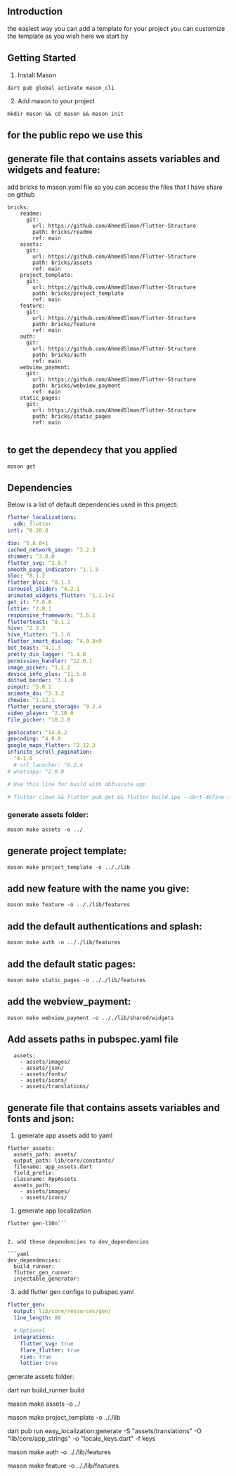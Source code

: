 ## Introduction

the easiest way you can add a template for your project
you can customize the template as you wish
here we start by

## Getting Started

1. Install Mason

```shell
dart pub global activate mason_cli

```

2. Add mason to your project

```shell
mkdir mason && cd mason && mason init
```

## for the public repo we use this

## generate file that contains assets variables and widgets and feature:

add bricks to mason.yaml file so you can access the files that I have share on github

```shell
bricks:
    readme:
      git:
        url: https://github.com/AhmedSlman/Flutter-Structure
        path: bricks/readme
        ref: main
    assets:
      git:
        url: https://github.com/AhmedSlman/Flutter-Structure
        path: bricks/assets
        ref: main
    project_template:
      git:
        url: https://github.com/AhmedSlman/Flutter-Structure
        path: bricks/project_template
        ref: main
    feature:
      git:
        url: https://github.com/AhmedSlman/Flutter-Structure
        path: bricks/feature
        ref: main
    auth:
      git:
        url: https://github.com/AhmedSlman/Flutter-Structure
        path: bricks/auth
        ref: main
    webview_payment:
      git:
        url: https://github.com/AhmedSlman/Flutter-Structure
        path: bricks/webview_payment
        ref: main
    static_pages:
      git:
        url: https://github.com/AhmedSlman/Flutter-Structure
        path: bricks/static_pages
        ref: main


```

## to get the dependecy that you applied

```shell
mason get
```

## Dependencies

Below is a list of default dependencies used in this project:

```yaml
flutter_localizations:
  sdk: flutter
intl: ^0.20.0

dio: ^5.8.0+1
cached_network_image: ^3.2.3
shimmer: ^3.0.0
flutter_svg: ^2.0.7
smooth_page_indicator: ^1.1.0
bloc: ^8.1.2
flutter_bloc: ^8.1.3
carousel_slider: ^4.2.1
animated_widgets_flutter: ^1.1.1+2
get_it: ^7.6.0
lottie: ^2.0.1
responsive_framework: ^1.5.1
fluttertoast: ^8.1.2
hive: ^2.2.3
hive_flutter: ^1.1.0
flutter_smart_dialog: ^4.9.8+9
bot_toast: ^4.1.3
pretty_dio_logger: ^1.4.0
permission_handler: ^12.0.1
image_picker: ^1.1.2
device_info_plus: ^11.5.0
dotted_border: ^3.1.0
pinput: ^5.0.1
animate_do: ^3.3.2
chewie: ^1.12.1
flutter_secure_storage: ^9.2.4
video_player: ^2.10.0
file_picker: ^10.2.0

geolocator: ^14.0.2
geocoding: ^4.0.0
google_maps_flutter: ^2.12.3
infinite_scroll_pagination:
  ^4.1.0
  # url_launcher: ^6.2.4
# whatsapp: ^2.0.0

# Use this line for build with obfuscate app

# flutter clean && flutter pub get && flutter build ipa --dart-define-from-file=env.json --obfuscate --split-debug-info=build/app/outputs/symbols
```

### generate assets folder:

```shell
mason make assets -o ../
```

## generate project template:

```shell
mason make project_template -o .././lib
```

## add new feature with the name you give:

```shell
mason make feature -o .././lib/features
```

## add the default authentications and splash:

```shell
mason make auth -o .././lib/features
```

## add the default static pages:

```shell
mason make static_pages -o .././lib/features
```

## add the webview_payment:

```shell
mason make webview_payment -o .././lib/shared/widgets
```

## Add assets paths in pubspec.yaml file

```
  assets:
    - assets/images/
    - assets/json/
    - assets/fonts/
    - assets/icons/
    - assets/translations/

```

## generate file that contains assets variables and fonts and json:

1. generate app assets add to yaml

```shell
flutter_assets:
  assets_path: assets/
  output_path: lib/core/constants/
  filename: app_assets.dart
  field_prefix:
  classname: AppAssets
  assets_path:
    - assets/images/
    - assets/icons/

```

1. generate app localization

````shell
flutter gen-l10n```


2. add these dependencies to dev_dependencies

```yaml
dev_dependencies:
  build_runner:
  flutter_gen_runner:
  injectable_generator:
````

3. add flutter gen configs to pubspec.yaml

```yaml
flutter_gen:
  output: lib/core/resources/gen/
  line_length: 80

  # Optional
  integrations:
    flutter_svg: true
    flare_flutter: true
    rive: true
    lottie: true
```

generate assets folder:

dart run build_runner build

mason make assets -o ../

mason make project_template -o .././lib

dart pub run easy_localization:generate -S "assets/translations" -O "lib/core/app_strings" -o "locale_keys.dart" -f keys

mason make auth -o .././lib/features

mason make feature -o .././lib/features
